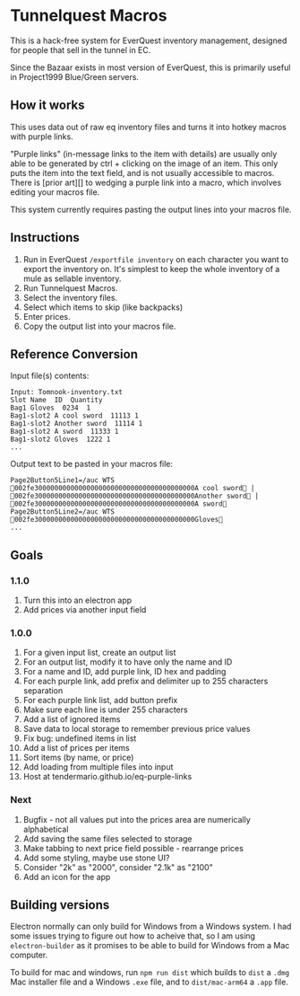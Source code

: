 # Tunnelquest Macros

This is a hack-free system for EverQuest inventory management, designed for people that sell in the tunnel in EC.

Since the Bazaar exists in most version of EverQuest, this is primarily useful in Project1999 Blue/Green servers.

## How it works

This uses data out of raw eq inventory files and turns it into hotkey macros with purple links.

"Purple links" (in-message links to the item with details) are usually only able to be generated by ctrl + clicking on the image of an item. This only puts the item into the text field, and is not usually accessible to macros. There is [prior art][] to wedging a purple link into a macro, which involves editing your macros file.

This system currently requires pasting the output lines into your macros file.

## Instructions

1. Run in EverQuest `/exportfile inventory` on each character you want to export the inventory on. It's simplest to keep the whole inventory of a mule as sellable inventory.
2. Run Tunnelquest Macros.
3. Select the inventory files.
4. Select which items to skip (like backpacks)
5. Enter prices.
6. Copy the output list into your macros file.

## Reference Conversion

Input file(s) contents:

    Input: Tomnook-inventory.txt
    Slot Name  ID  Quantity
    Bag1 Gloves  0234  1
    Bag1-slot2 A cool sword  11113 1
    Bag1-slot2 Another sword  11114 1
    Bag1-slot2 A sword  11333 1
    Bag1-slot2 Gloves  1222 1
    ...

Output text to be pasted in your macros file:

    Page2Button5Line1=/auc WTS 002fe3000000000000000000000000000000000000000A cool sword | 002fe3000000000000000000000000000000000000000Another sword | 002fe3000000000000000000000000000000000000000A sword
    Page2Button5Line2=/auc WTS 002fe3000000000000000000000000000000000000000Gloves
    ...

## Goals

### 1.1.0

1. Turn this into an electron app
1. Add prices via another input field

### 1.0.0

1. For a given input list, create an output list
1. For an output list, modify it to have only the name and ID
1. For a name and ID, add purple link, ID hex and padding
1. For each purple link, add prefix and delimiter up to 255 characters separation
1. For each purple link list, add button prefix
1. Make sure each line is under 255 characters
1. Add a list of ignored items
1. Save data to local storage to remember previous price values
1. Fix bug: undefined items in list
1. Add a list of prices per items
1. Sort items (by name, or price)
1. Add loading from multiple files into input
1. Host at tendermario.github.io/eq-purple-links

### Next
1. Bugfix - not all values put into the prices area are numerically alphabetical
1. Add saving the same files selected to storage
1. Make tabbing to next price field possible - rearrange prices
1. Add some styling, maybe use stone UI?
1. Consider "2k" as "2000", consider "2.1k" as "2100"
1. Add an icon for the app

## Building versions

Electron normally can only build for Windows from a Windows system. I had some issues trying to figure out how to acheive that, so I am using `electron-builder` as it promises to be able to build for Windows from a Mac computer.

To build for mac and windows, run `npm run dist` which builds to `dist` a `.dmg` Mac installer file and a Windows `.exe` file, and to `dist/mac-arm64` a `.app` file.
